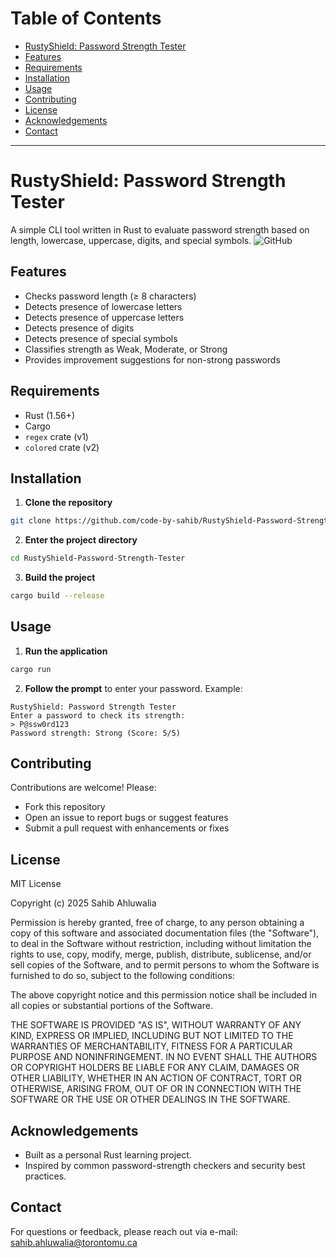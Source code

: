 # Table of Contents
- [RustyShield: Password Strength Tester](#rustyshield-password-strength-tester)
- [Features](#features)
- [Requirements](#requirements)
- [Installation](#installation)
- [Usage](#usage)
- [Contributing](#contributing)
- [License](#license)
- [Acknowledgements](#acknowledgements)
- [Contact](#contact)
---
# RustyShield: Password Strength Tester
A simple CLI tool written in Rust to evaluate password strength based on length,
lowercase, uppercase, digits, and special symbols.
![GitHub](https://img.shields.io/github/license/code-by-sahib/RustyShield-Password-Strength-Tester)

## Features
- Checks password length (≥ 8 characters)
- Detects presence of lowercase letters
- Detects presence of uppercase letters
- Detects presence of digits
- Detects presence of special symbols
- Classifies strength as Weak, Moderate, or Strong
- Provides improvement suggestions for non-strong passwords
## Requirements
- Rust (1.56+)
- Cargo
- `regex` crate (v1)
- `colored` crate (v2)
## Installation
1. **Clone the repository**
 ```bash
 git clone https://github.com/code-by-sahib/RustyShield-Password-StrengthTester.git
 ```
2. **Enter the project directory**
 ```bash
 cd RustyShield-Password-Strength-Tester
 ```
3. **Build the project**
 ```bash
 cargo build --release
 ```
## Usage
1. **Run the application**
 ```bash
 cargo run
 ```
2. **Follow the prompt** to enter your password.
Example:
```text
RustyShield: Password Strength Tester
Enter a password to check its strength:
> P@ssw0rd123
Password strength: Strong (Score: 5/5)
```
## Contributing
Contributions are welcome! Please:
- Fork this repository
- Open an issue to report bugs or suggest features
- Submit a pull request with enhancements or fixes
## License
MIT License

Copyright (c) 2025 Sahib Ahluwalia

Permission is hereby granted, free of charge, to any person obtaining a copy of this software and associated documentation files (the "Software"), to deal in the Software without restriction, including without limitation the rights to use, copy, modify, merge, publish, distribute, sublicense, and/or sell copies of the Software, and to permit persons to whom the Software is furnished to do so, subject to the following conditions:

The above copyright notice and this permission notice shall be included in all copies or substantial portions of the Software.

THE SOFTWARE IS PROVIDED "AS IS", WITHOUT WARRANTY OF ANY KIND, EXPRESS OR IMPLIED, INCLUDING BUT NOT LIMITED TO THE WARRANTIES OF MERCHANTABILITY, FITNESS FOR A PARTICULAR PURPOSE AND NONINFRINGEMENT. IN NO EVENT SHALL THE AUTHORS OR COPYRIGHT HOLDERS BE LIABLE FOR ANY CLAIM, DAMAGES OR OTHER LIABILITY, WHETHER IN AN ACTION OF CONTRACT, TORT OR OTHERWISE, ARISING FROM, OUT OF OR IN CONNECTION WITH THE SOFTWARE OR THE USE OR OTHER DEALINGS IN THE SOFTWARE.
## Acknowledgements
- Built as a personal Rust learning project.
- Inspired by common password-strength checkers and security best practices.
## Contact
For questions or feedback, please reach out via e-mail:
sahib.ahluwalia@torontomu.ca
